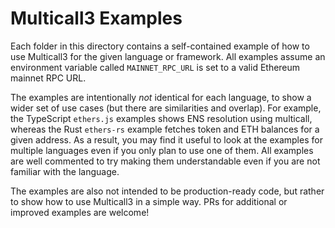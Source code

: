 # Multicall3 Examples

Each folder in this directory contains a self-contained example of how to use Multicall3 for the given language or framework.
All examples assume an environment variable called `MAINNET_RPC_URL` is set to a valid Ethereum mainnet RPC URL.

The examples are intentionally _not_ identical for each language, to show a wider set of use cases (but there are similarities and overlap).
For example, the TypeScript `ethers.js` examples shows ENS resolution using multicall, whereas the Rust `ethers-rs` example fetches token and ETH balances for a given address.
As a result, you may find it useful to look at the examples for multiple languages even if you only plan to use one of them.
All examples are well commented to try making them understandable even if you are not familiar with the language.

The examples are also not intended to be production-ready code, but rather to show how to use Multicall3 in a simple way. PRs for additional or improved examples are welcome!

